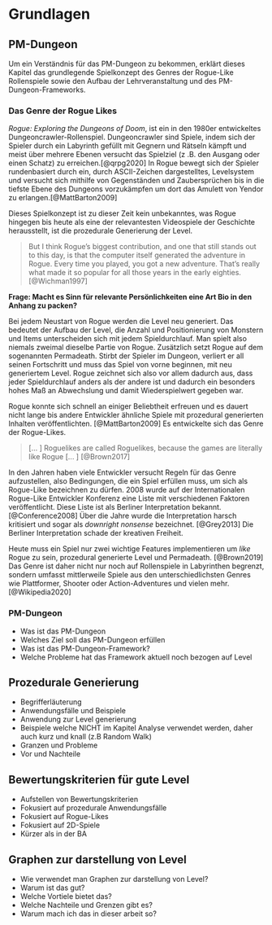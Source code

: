 # Grundlagen

<!--

*   Was ist Prozedurale Generierung
*   Was ist das PM Dungeon
*   Was ist gutes Level Design
*   Warum sind Graphen gut zur Analyse 

geschätzter Umfang 15% - 20%
-->

## PM-Dungeon

Um ein Verständnis für das PM-Dungeon zu bekommen, erklärt dieses Kapitel das grundlegende Spielkonzept des Genres der Rogue-Like Rollenspiele sowie den Aufbau der Lehrveranstaltung und des PM-Dungeon-Frameworks. 

### Das Genre der Rogue Likes 

*Rogue: Exploring the Dungeons of Doom*, ist ein in den 1980er entwickeltes Dungeoncrawler-Rollenspiel. Dungeoncrawler sind Spiele, indem sich der Spieler durch ein Labyrinth gefüllt mit Gegnern und Rätseln kämpft und meist über mehrere Ebenen versucht das Spielziel (z .B. den Ausgang oder einen Schatz) zu erreichen.[@qrpg2020] In Rogue bewegt sich der Spieler rundenbasiert durch ein, durch ASCII-Zeichen dargestelltes, Levelsystem und versucht sich mithilfe von Gegenständen und Zaubersprüchen bis in die tiefste Ebene des Dungeons vorzukämpfen um dort das Amulett von Yendor zu erlangen.[@MattBarton2009]

Dieses Spielkonzept ist zu dieser Zeit kein unbekanntes, was Rogue hingegen bis heute als eine der relevantesten Videospiele der Geschichte herausstellt, ist die prozedurale Generierung der Level. 

> But I think Rogue’s biggest contribution, and one that still stands out to this day, is that the computer itself generated the adventure in Rogue. Every time you played, you got a new adventure. That’s really what made it so popular for all those years in the early eighties.[@Wichman1997]

**Frage: Macht es Sinn für relevante Persönlichkeiten eine Art Bio in den Anhang zu packen?** 

Bei jedem Neustart von Rogue werden die Level neu generiert. Das bedeutet der Aufbau der Level, die Anzahl und Positionierung von Monstern und Items unterscheiden sich mit jedem Spieldurchlauf. Man spielt also niemals zweimal dieselbe Partie von Rogue. Zusätzlich setzt Rogue auf dem sogenannten Permadeath. Stirbt der Spieler im Dungeon, verliert er all seinen Fortschritt und muss das Spiel von vorne beginnen, mit neu generiertem Level. Rogue zeichnet sich also vor allem dadurch aus, dass jeder Spieldurchlauf anders als der andere ist und dadurch ein besonders hohes Maß an Abwechslung und damit Wiederspielwert gegeben war.  

Rogue konnte sich schnell an einiger Beliebtheit erfreuen und es dauert nicht lange bis andere Entwickler ähnliche Spiele mit prozedural generierten Inhalten veröffentlichten. [@MattBarton2009] Es entwickelte sich das Genre der Rogue-Likes.

> [... ] Roguelikes are called Roguelikes, because the games are literally like Rogue [... ] [@Brown2017]

In den Jahren haben viele Entwickler versucht Regeln für das Genre aufzustellen, also Bedingungen, die ein Spiel erfüllen muss, um sich als Rogue-Like bezeichnen zu dürfen. 2008 wurde auf der Internationalen Rogue-Like Entwickler Konferenz eine Liste mit verschiedenen Faktoren veröffentlicht. Diese Liste ist als Berliner Interpretation bekannt. [@Conference2008] Über die Jahre wurde die Interpretation harsch kritisiert und sogar als *downright nonsense* bezeichnet. [@Grey2013] Die Berliner Interpretation schade der kreativen Freiheit.

Heute muss ein Spiel nur zwei wichtige Features implementieren um *like* Rogue zu sein, prozedural generierte Level und Permadeath. [@Brown2019] Das Genre ist daher nicht nur noch auf Rollenspiele in Labyrinthen begrenzt, sondern umfasst mittlerweile Spiele aus den unterschiedlichsten Genres wie Plattformer, Shooter oder Action-Adventures und vielen mehr. [@Wikipedia2020]

### PM-Dungeon

- Was ist das PM-Dungeon
- Welches Ziel soll das PM-Dungeon erfüllen
- Was ist das PM-Dungeon-Framework?
- Welche Probleme hat das Framework aktuell noch bezogen auf Level

## Prozedurale Generierung
- Begrifferläuterung
- Anwendungsfälle und Beispiele
- Anwendung zur Level generierung
- Beispiele welche NICHT im Kapitel Analyse verwendet werden, daher auch kurz und knall (z.B Random Walk)
- Granzen und Probleme
- Vor und Nachteile

## Bewertungskriterien für gute Level
- Aufstellen von Bewertungskriterien 
- Fokusiert auf prozedurale Anwendungsfälle
- Fokusiert auf Rogue-Likes
- Fokusiert auf 2D-Spiele
- Kürzer als in der BA

## Graphen zur darstellung von Level
- Wie verwendet man Graphen zur darstellung von Level?
- Warum ist das gut?
- Welche Vortiele bietet das?
- Welche Nachteile und Grenzen gibt es?
- Warum mach ich das in dieser arbeit so?





